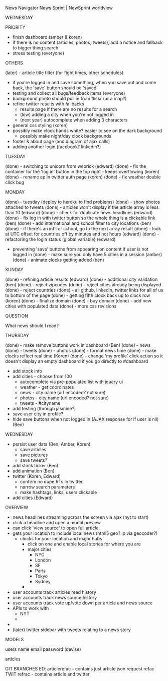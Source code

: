 News Navigator
News Sprint | NewSprint
worldview

WEDNESDAY

PRIORITY

- finish dashboard (amber & koren)
- if there is no content (articles, photos, tweets), add a notice and fallback to bigger thing search
- stress testing (everyone)

OTHERS

(later) - article title filter (for fight times, other schedules)
  - if you're logged in and save something, when you save out and come back, the 'save' button should be 'saved'
- testing and collect all bugs/feedback items (everyone)
- background photo should pull in from flickr (or a map?)
- refine twitter results with fallbacks 
  - results page if there are no results for a search
  - (low) adding a city when you're not logged in
  - (next year) autocomplete when adding 3 characters
- general css styling (koren)
- possibly make clock hands white? easier to see on the dark background
  - possibly make night/day clock backgrounds
- footer & about page (and diagram of ajax calls)
- adding another login (facebook? linkedin?)

TUESDAY

(done) - switching to unicorn from webrick (edward)
(done) - fix the container for the 'log in' button in the top right - keeps overflowing (koren)
(done) - rename ap in twitter auth page (koren)
(done) - fix weather double click bug

MONDAY

(done) - tuesday (deploy to heroku to find problems)
(done) - show photos attached to tweets 
(done) - articles won't display if the article array is less than 10 (edward)
(done) - check for duplicate news headlines (edward)
(done) - fix log in with twitter button so the whole thing is a clickable link (ben)
(done) - add international and school filter to city locations (ben)
  (done) - if there's an int'l or school, go to the next array result
(done) - look at UTC offset for countries off by minutes and not hours (edward)
(done) - refactoring the login status (global variable) (edward)
  - preventing 'save' buttons from appearing on content if user is not logged in
(done) - make sure you only have 5 cities in a session (amber)
(done) - animate clocks getting added (ben)

SUNDAY

(done) - refining article results (edward)
(done) - additional city validation (ben)
  (done) - reject zipcodes
  (done) - reject cities already being displayed
  (done) - reject countries
(done) - all github, linkedin, twitter links for all of us to bottom of the page
(done) - getting fifth clock back up to clock row (koren)
(done) - finalize domain
(done) - buy domain
(done) - add new cities with populated data
(done) - more css revisions

QUESTION

What news should I read?

THURSDAY

(done) - make remove buttons work in dashboard (Ben)
  (done) - news
  (done) - tweets
  (done) - photos
(done) - format news time
(done) - make clocks reflect real time (Koren)
(done) - change 'my profile' click action so it doesn't display an empty dashboard if you go directly to #dashboard
- add stock info
- add cities - choose from 100 
  - autocomplete via pre-populated list with jquery ui
  - weather - get coordinates
  - news - city name (url encoded? not sure)
  - photos - city name (url encoded? not sure)
  - tweets - #cityname 
- add testing (through jasmine?)
- save user city in profile?
- hide save buttons when not logged in (AJAX response for if user is nil) (Ben)

WEDNESDAY

- persist user data (Ben, Amber, Koren)
  - save articles
  - save pictures
  - save tweets?
- add stock ticker (Ben)
- add animation (Ben)
- twitter (Koren, Edward)
  - confirm no dupe RTs in twitter
  - narrow search parameters
  - make hashtags, links, users clickable
- add cities (Edward)


OVERVIEW

  - news headlines streaming across the screen via ajax (nyt to start)
  - click a headline and open a modal preview
  - can click 'view source' to open full article
  - gets your location to include local news (html5 geo? ip via geocoder?)
    - clocks for your location and major hubs
      - click on one and enable local stories for where you are
      - major cities
        - NYC
        - London
        - SF
        - Paris
        - Tokyo
        - Sydney
      - 
  - user accounts track articles read history
  - user accounts track news source history
  - user accounts track vote up/vote down per article and news source
  - APIs to work with
    - NYT
    - 
  - 
  - (later) twitter sidebar with tweets relating to a news story

MODELS

  users
    name
    email
    password (devise)


  articles

  GIT BRANCHES
    ED:
      articlerefac - contains just article json request refac 
      TWIT refrac - contains article and twitter


